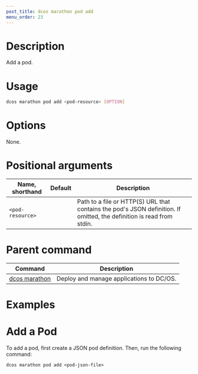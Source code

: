 ```yaml
---
post_title: dcos marathon pod add
menu_order: 23
---
```


# Description
Add a pod.

# Usage

```bash
dcos marathon pod add <pod-resource> [OPTION]
```

# Options

None.

# Positional arguments

| Name, shorthand | Default | Description |
|---------|-------------|-------------|
| `<pod-resource>`   |             |  Path to a file or HTTP(S) URL that contains the pod's JSON definition. If omitted, the definition is read from stdin. |

# Parent command

| Command | Description |
|---------|-------------|
| [dcos marathon](/docs/1.9/usage/cli/command-reference/dcos-marathon/) | Deploy and manage applications to DC/OS. |

# Examples

# Add a Pod

To add a pod, first create a JSON pod definition. Then, run the following command:
```
dcos marathon pod add <pod-json-file>
```